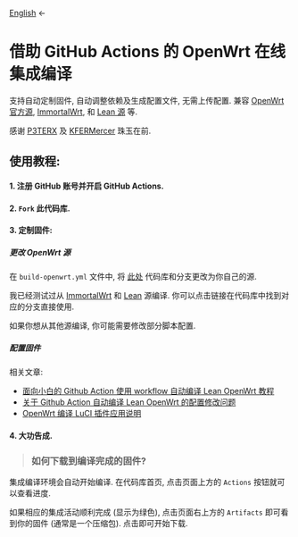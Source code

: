 [English](https://github.com/muhac/openwrt-action) ←

# 借助 GitHub Actions 的 OpenWrt 在线集成编译

支持自动定制固件, 自动调整依赖及生成配置文件, 无需上传配置.
兼容 [OpenWrt 官方源](https://github.com/openwrt/openwrt),
[ImmortalWrt](https://github.com/immortalwrt/immortalwrt),
和 [Lean 源](https://github.com/coolsnowwolf/lede) 等.

感谢 [P3TERX](https://github.com/P3TERX/Actions-OpenWrt)
及 [KFERMercer](https://github.com/KFERMercer/OpenWrt-CI) 珠玉在前.

## 使用教程:

#### 1. 注册 GitHub 账号并开启 GitHub Actions.

#### 2. `Fork` 此代码库.

#### 3. 定制固件:

##### 更改 OpenWrt 源

在 `build-openwrt.yml` 文件中, 将
[此处](.github/workflows/build.yml#L60-L61)
代码库和分支更改为你自己的源.

我已经测试过从 [ImmortalWrt](https://github.com/muhac/openwrt-action/tree/immortal)
和 [Lean](https://github.com/muhac/openwrt-action/tree/leanlede) 源编译.
你可以点击链接在代码库中找到对应的分支直接使用.

如果你想从其他源编译, 你可能需要修改部分脚本配置.

##### 配置固件

相关文章:
- [面向小白的 Github Action 使用 workflow 自动编译 Lean OpenWrt 教程](https://zhuanlan.zhihu.com/p/94402324)
- [关于 Github Action 自动编译 Lean OpenWrt 的配置修改问题](https://zhuanlan.zhihu.com/p/94527343)
- [OpenWrt 编译 LuCI 插件应用说明](https://www.right.com.cn/forum/thread-344825-1-1.html)

#### 4. 大功告成.

> ### 如何下载到编译完成的固件?

集成编译环境会自动开始编译. 在代码库首页, 点击页面上方的 `Actions` 按钮就可以查看进度.

如果相应的集成活动顺利完成 (显示为绿色), 点击页面右上方的 `Artifacts` 即可看到你的固件 (通常是一个压缩包). 点击即可开始下载.
